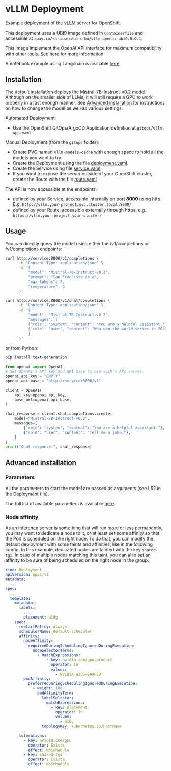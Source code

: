 # vLLM Deployment

Example deployment of the [vLLM](https://github.com/vllm-project/vllm) server for OpenShift.

This deployment uses a UBI9 image defined in `Containerfile` and accessible at `quay.io/rh-aiservices-bu/vllm-openai-ubi9:0.0.1`.

This image implement the OpenAI API interface for maximum compatibility with other tools. See [here](https://docs.vllm.ai/en/latest/getting_started/quickstart.html#openai-compatible-server) for more information.

A notebook example using Langchain is available [here](../examples/notebooks/langchain/Langchain-vLLM-Prompt-memory.ipynb).

## Installation

The default installation deploys the [Mistral-7B-Instruct-v0.2](https://huggingface.co/mistralai/Mistral-7B-Instruct-v0.2) model. Although on the smaller side of LLMs, it will still require a GPU to work properly in a fast enough manner. See [Advanced installation](#advanced-installation) for instructions on how to change the model as well as various settings.

Automated Deployment:

- Use the OpenShift GitOps/ArgoCD Application definition at `gitops/vllm-app.yaml`

Manual Deployment (from the `gitops` folder):

- Create PVC named `vllm-models-cache` with enough space to hold all the models you want to try.
- Create the Deployment using the file [deployment.yaml](deployment.yaml).
- Create the Service using file [service.yaml](service.yaml).
- If you want to expose the server outside of your OpenShift cluster, create the Route with the file [route.yaml](route.yaml)

The API is now accessible at the endpoints:

- defined by your Service, accessible internally on port **8000** using http. E.g. `http://vllm.your-project.svc.cluster.local:8000/`
- defined by your Route, accessible externally through https, e.g. `https://vllm.your-project.your-cluster/`

## Usage

You can directly query the model using either the /v1/completions or /v1/completions endpoints:

```bash
curl http://service:8000/v1/completions \
      -H "Content-Type: application/json" \
      -d '{
          "model": "Mistral-7B-Instruct-v0.2",
          "prompt": "San Francisco is a",
          "max_tokens": 7,
          "temperature": 0
      }'
```

```bash
curl http://service:8000/v1/chat/completions \
      -H "Content-Type: application/json" \
      -d '{
          "model": "Mistral-7B-Instruct-v0.2",
          "messages": [
          {"role": "system", "content": "You are a helpful assistant."},
          {"role": "user", "content": "Who won the world series in 2020?"}
          ]
      }'
```

or from Python:

```bash
pip install text-generation
```

```python
from openai import OpenAI
# Set OpenAI's API key and API base to use vLLM's API server.
openai_api_key = "EMPTY"
openai_api_base = "http://service:8000/v1"

client = OpenAI(
    api_key=openai_api_key,
    base_url=openai_api_base,
)

chat_response = client.chat.completions.create(
    model="Mistral-7B-Instruct-v0.2",
    messages=[
        {"role": "system", "content": "You are a helpful assistant."},
        {"role": "user", "content": "Tell me a joke."},
    ]
)
print("Chat response:", chat_response)
```

## Advanced installation

### Parameters

All the parameters to start the model are passed as arguments (see L52 in the Deployment file).

The full list of available parameters is available [here](https://docs.vllm.ai/en/latest/models/engine_args.html).

### Node affinity

As an inference server is something that will run more or less permanently, you may want to dedicate a node to it, or at least set some affinity so that the Pod is scheduled on the right node. To do that, you can modify the default deployment with some taints and affinities, like in the following config. In this example, dedicated nodes are tainted with the key `shared-tgi`. In case of multiple nodes matching this taint, you can also set an affinity to be sure of being scheduled on the right node in the group.

```yaml
kind: Deployment
apiVersion: apps/v1
metadata:
  ...
spec:
  ...
  template:
    metadata:
      labels:
        ...
        placement: a10g
    spec:
      restartPolicy: Always
      schedulerName: default-scheduler
      affinity:
        nodeAffinity:
          requiredDuringSchedulingIgnoredDuringExecution:
            nodeSelectorTerms:
              - matchExpressions:
                  - key: nvidia.com/gpu.product
                    operator: In
                    values:
                      - NVIDIA-A10G-SHARED
        podAffinity:
          preferredDuringSchedulingIgnoredDuringExecution:
            - weight: 100
              podAffinityTerm:
                labelSelector:
                  matchExpressions:
                    - key: placement
                      operator: In
                      values:
                        - a10g
                topologyKey: kubernetes.io/hostname
      ...
      tolerations:
        - key: nvidia.com/gpu
          operator: Exists
          effect: NoSchedule
        - key: shared-tgi
          operator: Exists
          effect: NoSchedule
```
